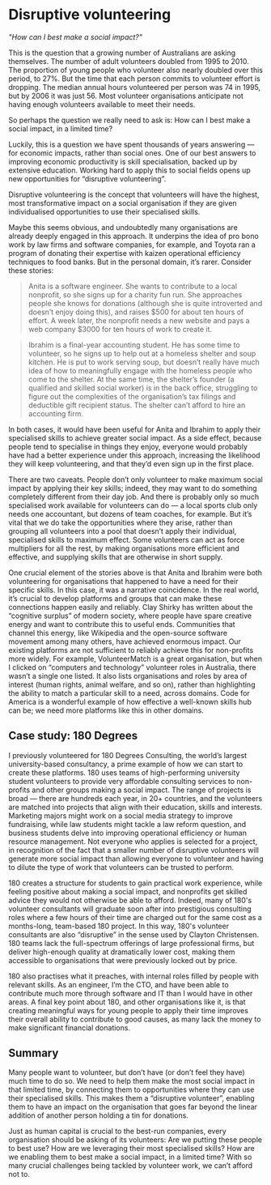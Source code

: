 <header><title>Disruptive volunteering</title></header>

# Disruptive volunteering

_"How can I best make a social impact?"_

This is the question that a growing number of Australians are asking themselves. The number of adult volunteers doubled from 1995 to 2010. The proportion of young people who volunteer also nearly doubled over this period, to 27%. But the time that each person commits to volunteer effort is dropping. The median annual hours volunteered per person was 74 in 1995, but by 2006 it was just 56. Most volunteer organisations anticipate not having enough volunteers available to meet their needs.

So perhaps the question we really need to ask is: How can I best make a social impact, in a limited time?

Luckily, this is a question we have spent thousands of years answering — for economic impacts, rather than social ones. One of our best answers to improving economic productivity is skill specialisation, backed up by extensive education. Working hard to apply this to social fields opens up new opportunities for “disruptive volunteering”.

Disruptive volunteering is the concept that volunteers will have the highest, most transformative impact on a social organisation if they are given individualised opportunities to use their specialised skills.

Maybe this seems obvious, and undoubtedly many organisations are already deeply engaged in this approach. It underpins the idea of pro bono work by law firms and software companies, for example, and Toyota ran a program of donating their expertise with kaizen operational efficiency techniques to food banks. But in the personal domain, it’s rarer. Consider these stories:
> Anita is a software engineer. She wants to contribute to a local nonprofit, so she signs up for a charity fun run. She approaches people she knows for donations (although she is quite introverted and doesn’t enjoy doing this), and raises $500 for about ten hours of effort. A week later, the nonprofit needs a new website and pays a web company $3000 for ten hours of work to create it.

> Ibrahim is a final-year accounting student. He has some time to volunteer, so he signs up to help out at a homeless shelter and soup kitchen. He is put to work serving soup, but doesn’t really have much idea of how to meaningfully engage with the homeless people who come to the shelter. At the same time, the shelter’s founder (a qualified and skilled social worker) is in the back office, struggling to figure out the complexities of the organisation’s tax filings and deductible gift recipient status. The shelter can’t afford to hire an accounting firm.

In both cases, it would have been useful for Anita and Ibrahim to apply their specialised skills to achieve greater social impact. As a side effect, because people tend to specialise in things they enjoy, everyone would probably have had a better experience under this approach, increasing the likelihood they will keep volunteering, and that they’d even sign up in the first place.

There are two caveats. People don’t only volunteer to make maximum social impact by applying their key skills; indeed, they may want to do something completely different from their day job. And there is probably only so much specialised work available for volunteers can do — a local sports club only needs one accountant, but dozens of team coaches, for example. But it’s vital that we do take the opportunities where they arise, rather than grouping all volunteers into a pool that doesn’t apply their individual, specialised skills to maximum effect. Some volunteers can act as force multipliers for all the rest, by making organisations more efficient and effective, and supplying skills that are otherwise in short supply.

One crucial element of the stories above is that Anita and Ibrahim were both volunteering for organisations that happened to have a need for their specific skills. In this case, it was a narrative coincidence. In the real world, it’s crucial to develop platforms and groups that can make these connections happen easily and reliably. Clay Shirky has written about the “cognitive surplus” of modern society, where people have spare creative energy and want to contribute this to useful ends. Communities that channel this energy, like Wikipedia and the open-source software movement among many others, have achieved enormous impact.
Our existing platforms are not sufficient to reliably achieve this for non-profits more widely. For example, VolunteerMatch is a great organisation, but when I clicked on “computers and technology” volunteer roles in Australia, there wasn’t a single one listed. It also lists organisations and roles by area of interest (human rights, animal welfare, and so on), rather than highlighting the ability to match a particular skill to a need, across domains. Code for America is a wonderful example of how effective a well-known skills hub can be; we need more platforms like this in other domains.


## Case study: 180 Degrees

I previously volunteered for 180 Degrees Consulting, the world’s largest university-based consultancy, a prime example of how we can start to create these platforms. 180 uses teams of high-performing university student volunteers to provide very affordable consulting services to non-profits and other groups making a social impact. The range of projects is broad — there are hundreds each year, in 20+ countries, and the volunteers are matched into projects that align with their education, skills and interests. Marketing majors might work on a social media strategy to improve fundraising, while law students might tackle a law reform question, and business students delve into improving operational efficiency or human resource management. Not everyone who applies is selected for a project, in recognition of the fact that a smaller number of disruptive volunteers will generate more social impact than allowing everyone to volunteer and having to dilute the type of work that volunteers can be trusted to perform.

180 creates a structure for students to gain practical work experience, while feeling positive about making a social impact, and nonprofits get skilled advice they would not otherwise be able to afford. Indeed, many of 180's volunteer consultants will graduate soon after into prestigious consulting roles where a few hours of their time are charged out for the same cost as a months-long, team-based 180 project. In this way, 180's volunteer consultants are also “disruptive” in the sense used by Clayton Christensen. 180 teams lack the full-spectrum offerings of large professional firms, but deliver high-enough quality at dramatically lower cost, making them accessible to organisations that were previously locked out by price.

180 also practises what it preaches, with internal roles filled by people with relevant skills. As an engineer, I’m the CTO, and have been able to contribute much more through software and IT than I would have in other areas. A final key point about 180, and other organisations like it, is that creating meaningful ways for young people to apply their time improves their overall ability to contribute to good causes, as many lack the money to make significant financial donations.

## Summary

Many people want to volunteer, but don’t have (or don’t feel they have) much time to do so. We need to help them make the most social impact in that limited time, by connecting them to opportunities where they can use their specialised skills. This makes them a “disruptive volunteer”, enabling them to have an impact on the organisation that goes far beyond the linear addition of another person holding a tin for donations.

Just as human capital is crucial to the best-run companies, every organisation should be asking of its volunteers: Are we putting these people to best use? How are we leveraging their most specialised skills? How are we enabling them to best make a social impact, in a limited time? With so many crucial challenges being tackled by volunteer work, we can’t afford not to.